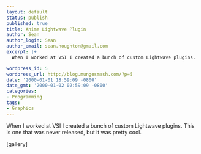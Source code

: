 ```yaml
---
layout: default
status: publish
published: true
title: Anime Lightwave Plugin
author: Sean
author_login: Sean
author_email: sean.houghton@gmail.com
excerpt: |+
  When I worked at VSI I created a bunch of custom Lightwave plugins.  This is one that was never released, but it was pretty cool.

wordpress_id: 5
wordpress_url: http://blog.mungosmash.com/?p=5
date: '2000-01-01 18:59:09 -0800'
date_gmt: '2000-01-02 02:59:09 -0800'
categories:
- Programming
tags:
- Graphics
---
```

When I worked at VSI I created a bunch of custom Lightwave plugins.  This is one that was never released, but it was pretty cool.

<a id="more"></a><a id="more-5"></a>

[gallery]

